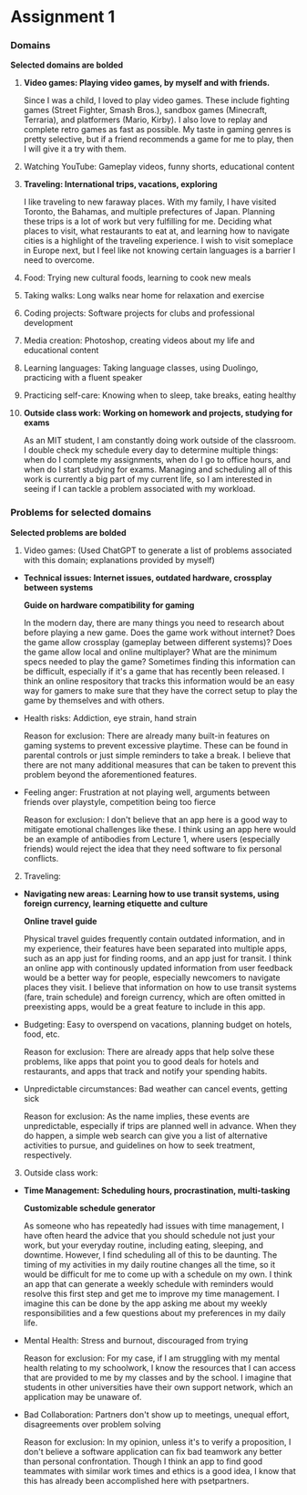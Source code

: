 # Assignment 1

### Domains

**Selected domains are bolded**

1. **Video games: Playing video games, by myself and with friends.**

   Since I was a child, I loved to play video games. These include fighting games (Street Fighter, Smash Bros.), sandbox games (Minecraft, Terraria), and platformers (Mario, Kirby). I also love to replay and complete retro games as fast as possible. My taste in gaming genres is pretty selective, but if a friend recommends a game for me to play, then I will give it a try with them.

2. Watching YouTube: Gameplay videos, funny shorts, educational content

3. **Traveling: International trips, vacations, exploring**

   I like traveling to new faraway places. With my family, I have visited Toronto, the Bahamas, and multiple prefectures of Japan. Planning these trips is a lot of work but very fulfilling for me. Deciding what places to visit, what restaurants to eat at, and learning how to navigate cities is a highlight of the traveling experience. I wish to visit someplace in Europe next, but I feel like not knowing certain languages is a barrier I need to overcome.

4. Food: Trying new cultural foods, learning to cook new meals

5. Taking walks: Long walks near home for relaxation and exercise

6. Coding projects: Software projects for clubs and professional development

7. Media creation: Photoshop, creating videos about my life and educational content

8. Learning languages: Taking language classes, using Duolingo, practicing with a fluent speaker

9. Practicing self-care: Knowing when to sleep, take breaks, eating healthy

10. **Outside class work: Working on homework and projects, studying for exams**

    As an MIT student, I am constantly doing work outside of the classroom. I double check my schedule every day to determine multiple things: when do I complete my assignments, when do I go to office hours, and when do I start studying for exams. Managing and scheduling all of this work is currently a big part of my current life, so I am interested in seeing if I can tackle a problem associated with my workload.

### Problems for selected domains

**Selected problems are bolded**

1. Video games:
   (Used ChatGPT to generate a list of problems associated with this domain; explanations provided by myself)

- **Technical issues: Internet issues, outdated hardware, crossplay between systems**

  **Guide on hardware compatibility for gaming**

  In the modern day, there are many things you need to research about before playing a new game. Does the game work without internet? Does the game allow crossplay (gameplay between different systems)? Does the game allow local and online multiplayer? What are the minimum specs needed to play the game? Sometimes finding this information can be difficult, especially if it's a game that has recently been released. I think an online respository that tracks this information would be an easy way for gamers to make sure that they have the correct setup to play the game by themselves and with others.

- Health risks: Addiction, eye strain, hand strain

  Reason for exclusion: There are already many built-in features on gaming systems to prevent excessive playtime. These can be found in parental controls or just simple reminders to take a break. I believe that there are not many additional measures that can be taken to prevent this problem beyond the aforementioned features.

- Feeling anger: Frustration at not playing well, arguments between friends over playstyle, competition being too fierce

  Reason for exclusion: I don't believe that an app here is a good way to mitigate emotional challenges like these. I think using an app here would be an example of antibodies from Lecture 1, where users (especially friends) would reject the idea that they need software to fix personal conflicts.

2. Traveling:

- **Navigating new areas: Learning how to use transit systems, using foreign currency, learning etiquette and culture**

  **Online travel guide**

  Physical travel guides frequently contain outdated information, and in my experience, their features have been separated into multiple apps, such as an app just for finding rooms, and an app just for transit. I think an online app with continously updated information from user feedback would be a better way for people, especially newcomers to navigate places they visit. I believe that information on how to use transit systems (fare, train schedule) and foreign currency, which are often omitted in preexisting apps, would be a great feature to include in this app.

- Budgeting: Easy to overspend on vacations, planning budget on hotels, food, etc.

  Reason for exclusion: There are already apps that help solve these problems, like apps that point you to good deals for hotels and restaurants, and apps that track and notify your spending habits.

- Unpredictable circumstances: Bad weather can cancel events, getting sick

  Reason for exclusion: As the name implies, these events are unpredictable, especially if trips are planned well in advance. When they do happen, a simple web search can give you a list of alternative activities to pursue, and guidelines on how to seek treatment, respectively.

3. Outside class work:

- **Time Management: Scheduling hours, procrastination, multi-tasking**

  **Customizable schedule generator**

  As someone who has repeatedly had issues with time management, I have often heard the advice that you should schedule not just your work, but your everyday routine, including eating, sleeping, and downtime. However, I find scheduling all of this to be daunting. The timing of my activities in my daily routine changes all the time, so it would be difficult for me to come up with a schedule on my own. I think an app that can generate a weekly schedule with reminders would resolve this first step and get me to improve my time management. I imagine this can be done by the app asking me about my weekly responsibilities and a few questions about my preferences in my daily life.

- Mental Health: Stress and burnout, discouraged from trying

  Reason for exclusion: For my case, if I am struggling with my mental health relating to my schoolwork, I know the resources that I can access that are provided to me by my classes and by the school. I imagine that students in other universities have their own support network, which an application may be unaware of.

- Bad Collaboration: Partners don't show up to meetings, unequal effort, disagreements over problem solving

  Reason for exclusion: In my opinion, unless it's to verify a proposition, I don't believe a software application can fix bad teamwork any better than personal confrontation. Though I think an app to find good teammates with similar work times and ethics is a good idea, I know that this has already been accomplished here with psetpartners.
